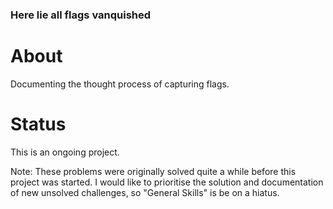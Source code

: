 ### Here lie all flags vanquished

# About
Documenting the thought process of capturing flags.

# Status
This is an ongoing project.

Note: These problems were originally solved quite a while before this project was started. 
I would like to prioritise the solution and documentation of new unsolved challenges, so 
"General Skills" is be on a hiatus.

